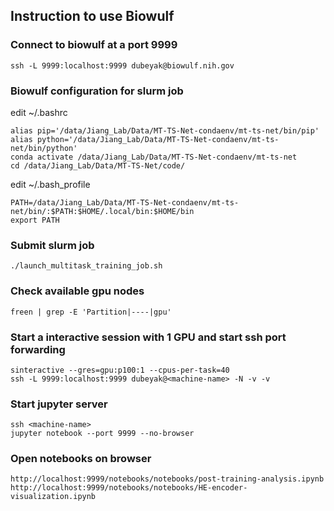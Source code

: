 ## Instruction to use Biowulf 


### Connect to biowulf at a port 9999

```
ssh -L 9999:localhost:9999 dubeyak@biowulf.nih.gov
```

### Biowulf configuration for slurm job

edit ~/.bashrc
```
alias pip='/data/Jiang_Lab/Data/MT-TS-Net-condaenv/mt-ts-net/bin/pip'
alias python='/data/Jiang_Lab/Data/MT-TS-Net-condaenv/mt-ts-net/bin/python'
conda activate /data/Jiang_Lab/Data/MT-TS-Net-condaenv/mt-ts-net
cd /data/Jiang_Lab/Data/MT-TS-Net/code/
```

edit ~/.bash_profile
```
PATH=/data/Jiang_Lab/Data/MT-TS-Net-condaenv/mt-ts-net/bin/:$PATH:$HOME/.local/bin:$HOME/bin
export PATH
```

### Submit slurm job
```
./launch_multitask_training_job.sh
```

### Check available gpu nodes
```
freen | grep -E 'Partition|----|gpu'
```

### Start a interactive session with 1 GPU and start ssh port forwarding
```
sinteractive --gres=gpu:p100:1 --cpus-per-task=40
ssh -L 9999:localhost:9999 dubeyak@<machine-name> -N -v -v
```


### Start jupyter server
```
ssh <machine-name>
jupyter notebook --port 9999 --no-browser
```

### Open notebooks on browser
```
http://localhost:9999/notebooks/notebooks/post-training-analysis.ipynb
http://localhost:9999/notebooks/notebooks/HE-encoder-visualization.ipynb
``` 




